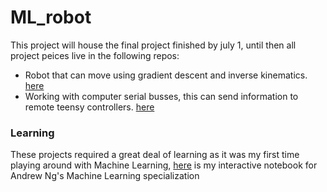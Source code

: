 # ML_robot

This project will house the final project finished by july 1, until then all project peices live in the following repos:

* Robot that can move using gradient descent and inverse kinematics. [here](https://github.com/mrElnekave/reacher-lab)
* Working with computer serial busses, this can send information to remote teensy controllers. [here](https://github.com/mrElnekave/lab1-2/)


### Learning
These projects required a great deal of learning as it was my first time playing around with Machine Learning, [here](https://github.com/mrElnekave/MachineLearningNg.git) is my interactive notebook for Andrew Ng's Machine Learning specialization
